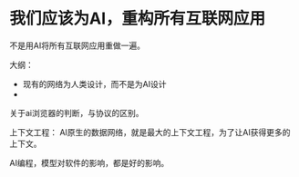 # 我们应该为AI，重构所有互联网应用

不是用AI将所有互联网应用重做一遍。


大纲：
- 现有的网络为人类设计，而不是为AI设计
- 

关于ai浏览器的判断，与协议的区别。

上下文工程：
AI原生的数据网络，就是最大的上下文工程，为了让AI获得更多的上下文。


AI编程，模型对软件的影响，都是好的影响。







